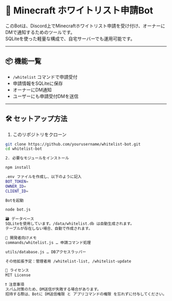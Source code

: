 # 🧾 Minecraft ホワイトリスト申請Bot

このBotは、Discord上でMinecraftホワイトリスト申請を受け付け、オーナーにDMで通知するためのツールです。  
SQLiteを使った軽量な構成で、自宅サーバーでも運用可能です。

---

## 📦 機能一覧

- `/whitelist` コマンドで申請受付
- 申請情報をSQLiteに保存
- オーナーにDM通知
- ユーザーにも申請受付DMを送信

---

## 🛠️ セットアップ方法

1. このリポジトリをクローン
```bash
git clone https://github.com/yourusername/whitelist-bot.git
cd whitelist-bot

2. 必要なモジュールをインストール

npm install

.env ファイルを作成し、以下のように記入
BOT_TOKEN=
OWNER_ID=
CLIENT_ID=

Botを起動

node bot.js

🗃️ データベース
SQLiteを使用しています。/data/whitelist.db は自動生成されます。
テーブルが存在しない場合、自動で作成されます。

👤 開発者向けメモ
commands/whitelist.js … 申請コマンド処理

utils/database.js … DBアクセスラッパー

その他拡張予定：管理者用 /whitelist-list, /whitelist-update

📄 ライセンス
MIT License

❗ 注意事項
スパム対策のため、DM送信が失敗する場合があります。
招待する際は、Botに DM送信権限 と アプリコマンドの権限 を忘れずに付与してください。